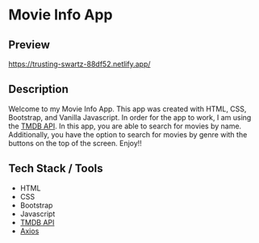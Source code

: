 # Movie Info App

## Preview
https://trusting-swartz-88df52.netlify.app/

## Description
Welcome to my Movie Info App. This app was created with HTML, CSS, Bootstrap, and Vanilla Javascript. In order for the app to work, I am using the [TMDB API](https://developers.themoviedb.org/3/getting-started/introduction). In this app, you are able to search for movies by name. Additionally, you have the option to search for movies by genre with the buttons on the top of the screen. Enjoy!!

## Tech Stack / Tools
* HTML
* CSS
* Bootstrap
* Javascript
* [TMDB API](https://developers.themoviedb.org/3/getting-started/introduction)
* [Axios](https://github.com/axios/axios)
